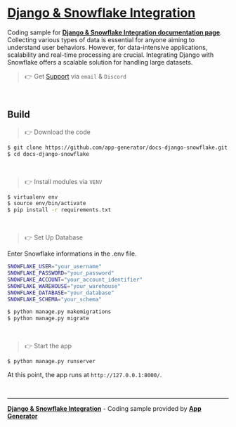 # [Django & Snowflake Integration](https://app-generator.dev/docs/technologies/django/integrate-snowflake.html)

Coding sample for **[Django & Snowflake Integration documentation page](https://app-generator.dev/docs/technologies/django/integrate-snowflake.html)**. Collecting various types of data is essential for anyone aiming to understand user behaviors. However, for data-intensive applications, scalability and real-time processing are crucial. Integrating Django with Snowflake offers a scalable solution for handling large datasets.

> 👉 Get [Support](https://app-generator.dev/ticket/create/) via `email` & `Discord` 

<br />

## Build 

> 👉 Download the code  

```bash
$ git clone https://github.com/app-generator/docs-django-snowflake.git
$ cd docs-django-snowflake
```

<br />

> 👉 Install modules via `VENV`  

```bash
$ virtualenv env
$ source env/bin/activate
$ pip install -r requirements.txt
```

<br />

> 👉 Set Up Database

Enter Snowflake informations in the .env file. 

```bash
SNOWFLAKE_USER="your_username"
SNOWFLAKE_PASSWORD="your_password"
SNOWFLAKE_ACCOUNT="your_account_identifier"
SNOWFLAKE_WAREHOUSE="your_warehouse"
SNOWFLAKE_DATABASE="your_database"
SNOWFLAKE_SCHEMA="your_schema"
```

```bash
$ python manage.py makemigrations
$ python manage.py migrate
```

<br />

> 👉 Start the app

```bash
$ python manage.py runserver
```

At this point, the app runs at `http://127.0.0.1:8000/`. 

<br />

---
**[Django & Snowflake Integration](https://app-generator.dev/docs/technologies/django/integrate-snowflake.html)** - Coding sample provided by **[App Generator](https://app-generator.dev/)**
